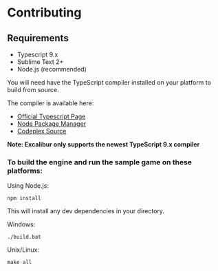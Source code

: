 # Contributing

## Requirements

- Typescript 9.x
- Sublime Text 2+
- Node.js (recommended)

You will need have the TypeScript compiler installed on your platform to build from source.

The compiler is available here:

- [Official Typescript Page](http://www.typescriptlang.org/)
- [Node Package Manager](https://npmjs.org/package/typescript)
- [Codeplex Source](http://typescript.codeplex.com/)

**Note: Excalibur only supports the newest TypeScript 9.x compiler**

### To build the engine and run the sample game on these platforms:

Using Node.js:

	npm install
  
This will install any dev dependencies in your directory.

Windows:

	./build.bat

Unix/Linux:
	
	make all
